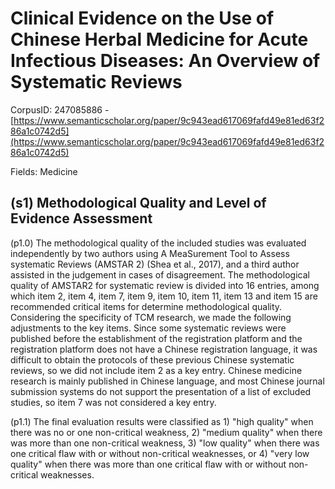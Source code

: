 # Clinical Evidence on the Use of Chinese Herbal Medicine for Acute Infectious Diseases: An Overview of Systematic Reviews

CorpusID: 247085886 - [https://www.semanticscholar.org/paper/9c943ead617069fafd49e81ed63f286a1c0742d5](https://www.semanticscholar.org/paper/9c943ead617069fafd49e81ed63f286a1c0742d5)

Fields: Medicine

## (s1) Methodological Quality and Level of Evidence Assessment
(p1.0) The methodological quality of the included studies was evaluated independently by two authors using A MeaSurement Tool to Assess systematic Reviews (AMSTAR 2) (Shea et al., 2017), and a third author assisted in the judgement in cases of disagreement. The methodological quality of AMSTAR2 for systematic review is divided into 16 entries, among which item 2, item 4, item 7, item 9, item 10, item 11, item 13 and item 15 are recommended critical items for determine methodological quality. Considering the specificity of TCM research, we made the following adjustments to the key items. Since some systematic reviews were published before the establishment of the registration platform and the registration platform does not have a Chinese registration language, it was difficult to obtain the protocols of these previous Chinese systematic reviews, so we did not include item 2 as a key entry. Chinese medicine research is mainly published in Chinese language, and most Chinese journal submission systems do not support the presentation of a list of excluded studies, so item 7 was not considered a key entry.

(p1.1) The final evaluation results were classified as 1) "high quality" when there was no or one non-critical weakness, 2) "medium quality" when there was more than one non-critical weakness, 3) "low quality" when there was one critical flaw with or without non-critical weaknesses, or 4) "very low quality" when there was more than one critical flaw with or without non-critical weaknesses.
